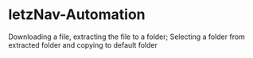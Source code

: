 # letzNav-Automation
Downloading a file, extracting the file to a folder; Selecting a folder from extracted folder and copying to default folder
